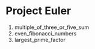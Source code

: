 # Project Euler

1. multiple_of_three_or_five_sum
2. even_fibonacci_numbers
3. largest_prime_factor
